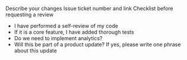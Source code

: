 Describe your changes
Issue ticket number and link
Checklist before requesting a review
* I have performed a self-review of my code
* If it is a core feature, I have added thorough tests
* Do we need to implement analytics?
* Will this be part of a product update? If yes, please write one phrase about this update

